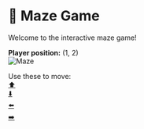# 🧩 Maze Game  
Welcome to the interactive maze game!

**Player position:** (1, 2)  
![Maze](https://recognize-instructor-criteria-other.trycloudflare.com/images/pos_1_2.png?t=1760500092601)

Use these to move:  
[⬆️](https://recognize-instructor-criteria-other.trycloudflare.com/move/1_2_w)  
[⬇️](https://recognize-instructor-criteria-other.trycloudflare.com/move/1_2_s)  
[⬅️](https://recognize-instructor-criteria-other.trycloudflare.com/move/1_2_a)  
[➡️](https://recognize-instructor-criteria-other.trycloudflare.com/move/1_2_d)
